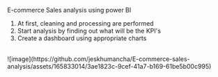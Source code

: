   E-commerce Sales analysis using power BI <br>
1. At first, cleaning and processing are performed <br>
2. Start analysis by finding out what will be the KPI's <br>
3. Create a dashboard using appropriate charts <br>
<br>
![image](https://github.com/jeskhumancha/E-commerce-sales-analysis/assets/165833014/3ae1823c-9cef-41a7-b169-61be5b00c995)
